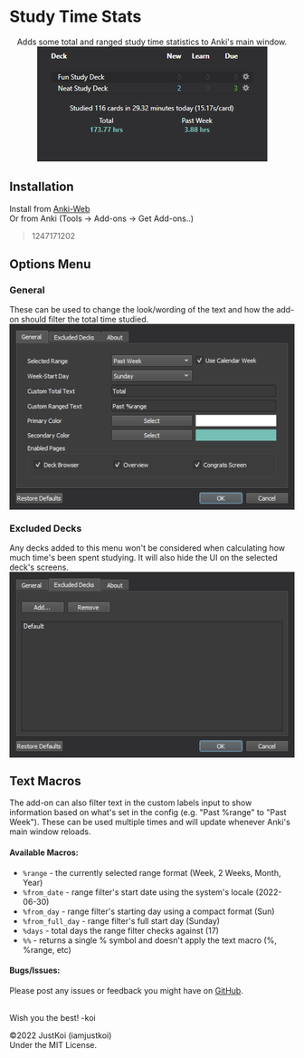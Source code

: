 # Study Time Stats
<p align="center">
Adds some total and ranged study time statistics to Anki's main window.  
<br>
<img src="https://github.com/iamjustkoi/StudyTimeStats/raw/main/github/main_ui.png">

</p>

## Installation  
Install from [Anki-Web]()  
Or from Anki (Tools -> Add-ons -> Get Add-ons..)
> 1247171202

## Options Menu  
### General
These can be used to change the look/wording of the text and how the add-on should filter the total time studied.  
<img align="center" src="https://github.com/iamjustkoi/StudyTimeStats/raw/main/github/options_general.png">

### Excluded Decks
Any decks added to this menu won't be considered when calculating how much time's been spent studying. It will also hide the UI on the selected deck's screens.  
<img align="center" src="https://github.com/iamjustkoi/StudyTimeStats/raw/main/github/options_excluded.png">

## Text Macros
The add-on can also filter text in the custom labels input to show information based on what's set in the config (e.g. "Past %range" to "Past Week"). These can be used multiple times and will update whenever Anki's main window reloads.

#### Available Macros:
+ `%range` - the currently selected range format (Week, 2 Weeks, Month, Year)
+ `%from_date` - range filter's start date using the system's locale (2022-06-30)
+ `%from_day` - range filter's starting day using a compact format (Sun)
+ `%from_full_day` - range filter's full start day (Sunday)
+ `%days` - total days the range filter checks against (17)
+ `%%` - returns a single % symbol and doesn't apply the text macro (%, %range, etc)

#### Bugs/Issues:
Please post any issues or feedback you might have on [GitHub](https://github.com/iamjustkoi/StudyTimeStats/issues).
<br></br>  

Wish you the best! -koi

©2022 JustKoi (iamjustkoi)  
Under the MIT License.  
